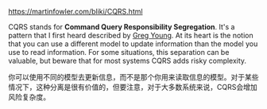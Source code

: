 https://martinfowler.com/bliki/CQRS.html



CQRS stands for **Command Query Responsibility Segregation**. It's a pattern that I first heard described by [Greg Young](https://twitter.com/gregyoung). At its heart is the notion that you can use a different model to update information than the model you use to read information. For some situations, this separation can be valuable, but beware that for most systems CQRS adds risky complexity.

你可以使用不同的模型去更新信息，而不是那个你用来读取信息的模型。对于某些情况下，这种分离是很有价值的，但要注意，对于大多数系统来说，CQRS会增加风险复杂度。

